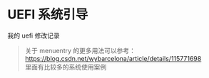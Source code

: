 # UEFI 系统引导

我的 uefi 修改记录

> 关于 menuentry 的更多用法可以参考：  
> <https://blog.csdn.net/wybarcelona/article/details/115771698>  
> 里面有比较多的系统使用案例
